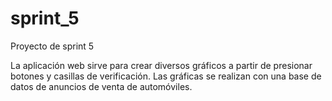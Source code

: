 # sprint_5
Proyecto de sprint 5

La aplicación web sirve para crear diversos gráficos a partir de presionar botones y casillas de verificación. Las gráficas se realizan con una base de datos de anuncios de venta de automóviles.